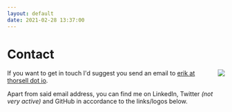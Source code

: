 ```yaml
---
layout: default
date: 2021-02-28 13:37:00
---
```


# Contact #

<img align="right" src="{{site.baseurl}}/img/erik_small.jpg">

If you want to get in touch I'd suggest you send an email to [erik at thorsell
dot io](mailto:erik@thorsell.io).

Apart from said email address, you can find me on LinkedIn, Twitter *(not very
active)* and GitHub in accordance to the links/logos below.
<br />
<br />
<br />
<br />
<br />
<br />
<br />
<br />
